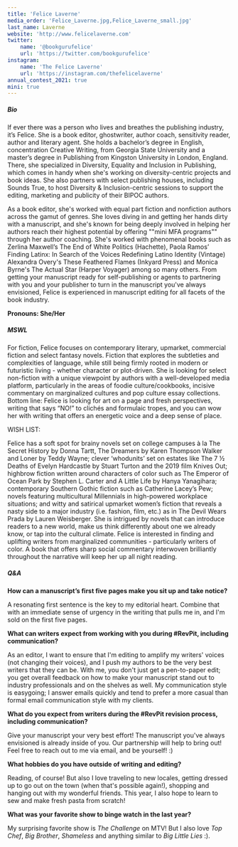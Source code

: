 ```yaml
---
title: 'Felice Laverne'
media_order: 'Felice_Laverne.jpg,Felice_Laverne_small.jpg'
last_name: Laverne
website: 'http://www.felicelaverne.com'
twitter:
    name: '@bookgurufelice'
    url: 'https://twitter.com/bookgurufelice'
instagram:
    name: 'The Felice Laverne'
    url: 'https://instagram.com/thefelicelaverne'
annual_contest_2021: true
mini: true
---
```


##### Bio

If ever there was a person who lives and breathes the publishing industry, it’s Felice. She is a book editor, ghostwriter, author coach, sensitivity reader, author and literary agent. She holds a bachelor’s degree in English, concentration Creative Writing, from Georgia State University and a master’s degree in Publishing from Kingston University in London, England. There, she specialized in Diversity, Equality and Inclusion in Publishing, which comes in handy when she's working on diversity-centric projects and book ideas. She also partners with select publishing houses, including Sounds True, to host Diversity & Inclusion-centric sessions to support the editing, marketing and publicity of their BIPOC authors. 

As a book editor, she's worked with equal part fiction and nonfiction authors across the gamut of genres. She loves diving in and getting her hands dirty with a manuscript, and she's known for being deeply involved in helping her authors reach their highest potential by offering ""mini MFA programs"" through her author coaching. She's worked with phenomenal books such as Zerlina Maxwell’s The End of White Politics (Hachette), Paola Ramos’ Finding Latinx: In Search of the Voices Redefining Latino Identity (Vintage) Alexandra Overy's These Feathered Flames (Inkyard Press) and Monica Byrne's The Actual Star (Harper Voyager) among so many others. From getting your manuscript ready for self-publishing or agents to partnering with you and your publisher to turn in the manuscript you've always envisioned, Felice is experienced in manuscript editing for all facets of the book industry.

**Pronouns: She/Her**

##### MSWL

For fiction, Felice focuses on contemporary literary, upmarket, commercial fiction and select fantasy novels. Fiction that explores the subtleties and complexities of language, while still being firmly rooted in modern or futuristic living - whether character or plot-driven. She is looking for select non-fiction with a unique viewpoint by authors with a well-developed media platform, particularly in the areas of foodie culture/cookbooks, incisive commentary on marginalized cultures and pop culture essay collections. Bottom line: Felice is looking for art on a page and fresh perspectives, writing that says “NO!” to clichés and formulaic tropes, and you can wow her with writing that offers an energetic voice and a deep sense of place.

WISH LIST:

Felice has a soft spot for brainy novels set on college campuses à la The Secret History by Donna Tartt, The Dreamers by Karen Thompson Walker and Loner by Teddy Wayne; clever ‘whodunits’ set on estates like The 7 ½ Deaths of Evelyn Hardcastle by Stuart Turton and the 2019 film Knives Out; highbrow fiction written around characters of color such as The Emperor of Ocean Park by Stephen L. Carter and A Little Life by Hanya Yanagihara; contemporary Southern Gothic fiction such as Catherine Lacey’s Pew; novels featuring multicultural Millennials in high-powered workplace situations; and witty and satirical upmarket women’s fiction that reveals a nasty side to a major industry (i.e. fashion, film, etc.) as in The Devil Wears Prada by Lauren Weisberger. 
She is intrigued by novels that can introduce readers to a new world, make us think differently about one we already know, or tap into the cultural climate. Felice is interested in finding and uplifting writers from marginalized communities - particularly writers of color. A book that offers sharp social commentary interwoven brilliantly throughout the narrative will keep her up all night reading.

##### Q&A

**How can a manuscript’s first five pages make you sit up and take notice?**

A resonating first sentence is the key to my editorial heart. Combine that with an immediate sense of urgency in the writing that pulls me in, and I'm sold on the first five pages.

**What can writers expect from working with you during #RevPit, including communication?**

As an editor, I want to ensure that I'm editing to amplify my writers' voices (not changing their voices), and I push my authors to be the very best writers that they can be. With me, you don't just get a pen-to-paper edit; you get overall feedback on how to make your manuscript stand out to industry professionals and on the shelves as well. My communication style is easygoing; I answer emails quickly and tend to prefer a more casual than formal email communication style with my clients.

**What do you expect from writers during the #RevPit revision process, including communication?**

Give your manuscript your very best effort! The manuscript you've always envisioned is already inside of you. Our partnership will help to bring out! Feel free to reach out to me via email, and be yourself! :)

**What hobbies do you have outside of writing and editing?**

Reading, of course! But also I love traveling to new locales, getting dressed up to go out on the town (when that's possible again!), shopping and hanging out with my wonderful friends. This year, I also hope to learn to sew and make fresh pasta from scratch!

**What was your favorite show to binge watch in the last year?**

My surprising favorite show is _The Challenge_ on MTV! But I also love _Top Chef_, _Big Brother_, _Shameless_ and anything similar to _Big Little Lies_ :). 